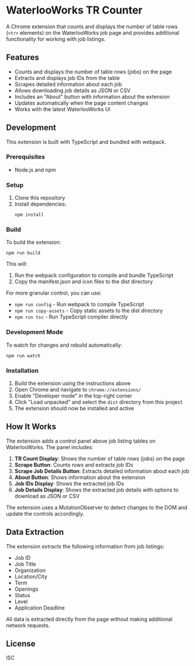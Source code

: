 # WaterlooWorks TR Counter

A Chrome extension that counts and displays the number of table rows (`<tr>` elements) on the WaterlooWorks job page and provides additional functionality for working with job listings.

## Features

- Counts and displays the number of table rows (jobs) on the page
- Extracts and displays job IDs from the table
- Scrapes detailed information about each job
- Allows downloading job details as JSON or CSV
- Includes an "About" button with information about the extension
- Updates automatically when the page content changes
- Works with the latest WaterlooWorks UI

## Development

This extension is built with TypeScript and bundled with webpack.

### Prerequisites

- Node.js and npm

### Setup

1. Clone this repository
2. Install dependencies:
   ```
   npm install
   ```

### Build

To build the extension:

```
npm run build
```

This will:
1. Run the webpack configuration to compile and bundle TypeScript
2. Copy the manifest.json and icon files to the dist directory

For more granular control, you can use:
- `npm run config` - Run webpack to compile TypeScript
- `npm run copy-assets` - Copy static assets to the dist directory
- `npm run tsc` - Run TypeScript compiler directly

### Development Mode

To watch for changes and rebuild automatically:

```
npm run watch
```

### Installation

1. Build the extension using the instructions above
2. Open Chrome and navigate to `chrome://extensions/`
3. Enable "Developer mode" in the top-right corner
4. Click "Load unpacked" and select the `dist` directory from this project
5. The extension should now be installed and active

## How It Works

The extension adds a control panel above job listing tables on WaterlooWorks. The panel includes:

1. **TR Count Display**: Shows the number of table rows (jobs) on the page
2. **Scrape Button**: Counts rows and extracts job IDs
3. **Scrape Job Details Button**: Extracts detailed information about each job
4. **About Button**: Shows information about the extension
5. **Job IDs Display**: Shows the extracted job IDs
6. **Job Details Display**: Shows the extracted job details with options to download as JSON or CSV

The extension uses a MutationObserver to detect changes to the DOM and update the controls accordingly.

## Data Extraction

The extension extracts the following information from job listings:

- Job ID
- Job Title
- Organization
- Location/City
- Term
- Openings
- Status
- Level
- Application Deadline

All data is extracted directly from the page without making additional network requests.

## License

ISC 